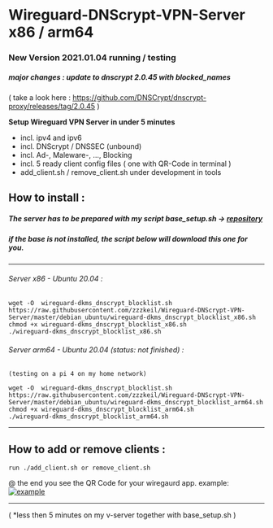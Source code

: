 # Wireguard-DNScrypt-VPN-Server  x86 / arm64

### New Version 2021.01.04 running / testing
##### major changes : update to dnscrypt 2.0.45 with blocked_names 
( take a look here : https://github.com/DNSCrypt/dnscrypt-proxy/releases/tag/2.0.45 )

**Setup Wireguard VPN Server in under 5 minutes** 
* incl. ipv4 and ipv6
* incl. DNScrypt / DNSSEC (unbound)
* incl. Ad-, Maleware-, ..., Blocking
* incl. 5 ready client config files  ( one with QR-Code in terminal )
* add_client.sh / remove_client.sh under development in tools

## How to install :  
##### The server has to be prepared with my script base_setup.sh -> [repository](https://github.com/zzzkeil/base_setups)  
##### *if the base is not installed, the script below will download this one for you.*   
----------------------------------------

###### Server x86 - Ubuntu 20.04 :
```
wget -O  wireguard-dkms_dnscrypt_blocklist.sh https://raw.githubusercontent.com/zzzkeil/Wireguard-DNScrypt-VPN-Server/master/debian_ubuntu/wireguard-dkms_dnscrypt_blocklist_x86.sh
chmod +x wireguard-dkms_dnscrypt_blocklist_x86.sh
./wireguard-dkms_dnscrypt_blocklist_x86.sh
```

###### Server arm64 - Ubuntu 20.04 (status: not finished) :
```
(testing on a pi 4 on my home network)

wget -O  wireguard-dkms_dnscrypt_blocklist.sh https://raw.githubusercontent.com/zzzkeil/Wireguard-DNScrypt-VPN-Server/master/debian_ubuntu/wireguard-dkms_dnscrypt_blocklist_arm64.sh
chmod +x wireguard-dkms_dnscrypt_blocklist_arm64.sh
./wireguard-dkms_dnscrypt_blocklist_arm64.sh

```
-----------------------------------------

## How to add or remove clients :
```
run ./add_client.sh or remove_client.sh
```

@ the end you see the QR Code for your wiregaurd app.
example:
[![example](https://zeroaim.de/img/wgexsqr.png)](https://github.com/zzzkeil/Wireguard-DNScrypt-VPN-Server)

-----------------------------------------





( *less then 5 minutes on my v-server together with base_setup.sh ) 
